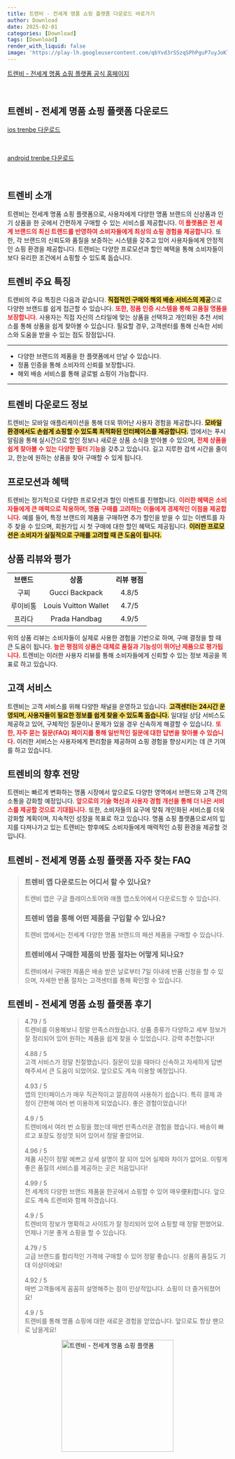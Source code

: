 ```yaml
---
title: 트렌비 - 전세계 명품 쇼핑 플랫폼 다운로드 바로가기
author: Download
date: 2025-02-01
categories: [Download]
tags: [Download]
render_with_liquid: false
image: 'https://play-lh.googleusercontent.com/qbYvd3rSSzqSPhPguP7uyJoKlEPFTwbV2Xlp_Nk1JHARRj1rGV8R_jXK4G05v0IjPqU=s256-rw'
---
```

<p><a class='click-button' title='트렌비 - 전세계 명품 쇼핑 플랫폼' href='https://www.trenbe.com/?srsltid=AfmBOop8LM2qDfcP69YIudQ-GARBoNLM-83RrkTAFfT9KM9dTojrzSr6' rel='nofollow'>트렌비 - 전세계 명품 쇼핑 플랫폼 공식 홈페이지</a></p><br>
<h2 id='트렌비 - 전세계 명품 쇼핑 플랫폼_다운로드'>트렌비 - 전세계 명품 쇼핑 플랫폼 다운로드</h2>
<p><a class="click-button ios" title="trenbe 다운로드" href="https://apps.apple.com/kr/app/%ED%8A%B8%EB%A0%8C%EB%B9%84-%EC%A0%84%EC%84%B8%EA%B3%84-%EB%AA%85%ED%92%88-%EC%87%BC%ED%95%91-%ED%94%8C%EB%9E%AB%ED%8F%BC/id1474931093" rel="nofollow">ios trenbe 다운로드</a></p><br>
<p><a class="click-button android" title="trenbe 다운로드" href="https://play.google.comhttps://play.google.com/store/apps/details?id=com.trenbe.trenbehybrid" rel="nofollow">android trenbe 다운로드</a></p><br>


<h2 id='트렌비_소개'>트렌비 소개</h2>

<p>트렌비는 전세계 명품 쇼핑 플랫폼으로, 사용자에게 다양한 명품 브랜드의 신상품과 인기 상품을 한 곳에서 간편하게 구매할 수 있는 서비스를 제공합니다. <b><span style="color: #ee2323;">이 플랫폼은 전 세계 브랜드의 최신 트렌드를 반영하여 소비자들에게 최상의 쇼핑 경험을 제공합니다.</span></b> 또한, 각 브랜드의 신뢰도와 품질을 보증하는 시스템을 갖추고 있어 사용자들에게 안정적인 쇼핑 환경을 제공합니다. 트렌비는 다양한 프로모션과 할인 혜택을 통해 소비자들이 보다 유리한 조건에서 쇼핑할 수 있도록 돕습니다.</p>

<h2 id='주요_특징'>트렌비 주요 특징</h2>

<p>트렌비의 주요 특징은 다음과 같습니다. <b><span style="background-color: #ffe066;">직접적인 구매와 해외 배송 서비스의 제공</span></b>으로 다양한 브랜드를 쉽게 접근할 수 있습니다. <b><span style="color: #ee2323;">또한, 정품 인증 시스템을 통해 고품질 명품을 보장합니다.</span></b> 사용자는 직접 자신의 스타일에 맞는 상품을 선택하고 개인화된 추천 서비스를 통해 상품을 쉽게 찾아볼 수 있습니다. 필요할 경우, 고객센터를 통해 신속한 서비스와 도움을 받을 수 있는 점도 장점입니다.</p>

<hr />

<ul>
    <li>다양한 브랜드의 제품을 한 플랫폼에서 만날 수 있습니다.</li>
    <li>정품 인증을 통해 소비자의 신뢰를 보장합니다.</li>
    <li>해외 배송 서비스를 통해 글로벌 쇼핑이 가능합니다.</li>
</ul>

<hr />

<h2 id='다운로드_정보'>트렌비 다운로드 정보</h2>

<p>트렌비는 모바일 애플리케이션을 통해 더욱 뛰어난 사용자 경험을 제공합니다. <b><span style="background-color: #ffe066;">모바일 환경에서도 손쉽게 쇼핑할 수 있도록 최적화된 인터페이스를 제공합니다.</span></b> 앱에서는 푸시 알림을 통해 실시간으로 할인 정보나 새로운 상품 소식을 받아볼 수 있으며, <b><span style="color: #ee2323;">전체 상품을 쉽게 찾아볼 수 있는 다양한 필터 기능</span></b>을 갖추고 있습니다. 길고 지루한 검색 시간을 줄이고, 한눈에 원하는 상품을 찾아 구매할 수 있게 됩니다.</p>

<h2 id='프로모션_혜택'>프로모션과 혜택</h2>

<p>트렌비는 정기적으로 다양한 프로모션과 할인 이벤트를 진행합니다. <b><span style="color: #ee2323;">이러한 혜택은 소비자들에게 큰 매력으로 작용하며, 명품 구매를 고려하는 이들에게 경제적인 이점을 제공합니다.</span></b> 예를 들어, 특정 브랜드의 제품을 구매하면 추가 할인을 받을 수 있는 이벤트를 자주 찾을 수 있으며, 회원가입 시 첫 구매에 대한 할인 혜택도 제공됩니다. <b><span style="background-color: #ffe066;">이러한 프로모션은 소비자가 실질적으로 구매를 고려할 때 큰 도움이 됩니다.</span></b></p>

<h2 id='상품_리뷰'>상품 리뷰와 평가</h2>

<table>
    <tr>
        <td style="text-align: center; height: 17px;"><b>브랜드</b></td>
        <td style="text-align: center; height: 17px;"><b>상품</b></td>
        <td style="text-align: center; height: 17px;"><b>리뷰 평점</b></td>
    </tr>
    <tr>
        <td style="text-align: center; height: 17px;">구찌</td>
        <td style="text-align: center; height: 17px;">Gucci Backpack</td>
        <td style="text-align: center; height: 17px;">4.8/5</td>
    </tr>
    <tr>
        <td style="text-align: center; height: 17px;">루이비통</td>
        <td style="text-align: center; height: 17px;">Louis Vuitton Wallet</td>
        <td style="text-align: center; height: 17px;">4.7/5</td>
    </tr>
    <tr>
        <td style="text-align: center; height: 17px;">프라다</td>
        <td style="text-align: center; height: 17px;">Prada Handbag</td>
        <td style="text-align: center; height: 17px;">4.9/5</td>
    </tr>
</table>

<p>위의 상품 리뷰는 소비자들이 실제로 사용한 경험을 기반으로 하며, 구매 결정을 할 때 큰 도움이 됩니다. <b><span style="color: #ee2323;">높은 평점의 상품은 대체로 품질과 기능성이 뛰어난 제품으로 평가됩니다.</span></b> 트렌비는 이러한 사용자 리뷰를 통해 소비자들에게 신뢰할 수 있는 정보 제공을 목표로 하고 있습니다.</p>

<h2 id='고객_서비스'>고객 서비스</h2>

<p>트렌비는 고객 서비스를 위해 다양한 채널을 운영하고 있습니다. <b><span style="background-color: #ffe066;">고객센터는 24시간 운영되며, 사용자들이 필요한 정보를 쉽게 찾을 수 있도록 돕습니다.</span></b> 일대일 상담 서비스도 제공하고 있어, 구체적인 질문이나 문제가 있을 경우 신속하게 해결할 수 있습니다. <b><span style="color: #ee2323;">또한, 자주 묻는 질문(FAQ) 페이지를 통해 일반적인 질문에 대한 답변을 찾아볼 수 있습니다.</span></b> 이러한 서비스는 사용자에게 편리함을 제공하여 쇼핑 경험을 향상시키는 데 큰 기여를 하고 있습니다.</p>

<h2 id='결론'>트렌비의 향후 전망</h2>

<p>트렌비는 빠르게 변화하는 명품 시장에서 앞으로도 다양한 영역에서 브랜드와 고객 간의 소통을 강화할 예정입니다. <b><span style="color: #ee2323;">앞으로의 기술 혁신과 사용자 경험 개선을 통해 더 나은 서비스를 제공할 것으로 기대됩니다.</span></b> 또한, 소비자들의 요구에 맞춰 개인화된 서비스를 더욱 강화할 계획이며, 지속적인 성장을 목표로 하고 있습니다. 명품 쇼핑 플랫폼으로서의 입지를 다져나가고 있는 트렌비는 향후에도 소비자들에게 매력적인 쇼핑 환경을 제공할 것입니다.</p>


<h2 id='트렌비 - 전세계 명품 쇼핑 플랫폼_자주_찾는_FAQ'>트렌비 - 전세계 명품 쇼핑 플랫폼 자주 찾는 FAQ</h2>
<div itemscope="" itemtype="https://schema.org/FAQPage"> 
<blockquote> 
<div itemscope="" itemprop="mainEntity" itemtype="https://schema.org/Question"> 
<h3 itemprop="name">트렌비 앱 다운로드는 어디서 할 수 있나요?</h3> 
<div itemscope="" itemprop="acceptedAnswer" itemtype="https://schema.org/Answer"> 
<span itemprop="text"> 
<p>트렌비 앱은 구글 플레이스토어와 애플 앱스토어에서 다운로드할 수 있습니다.</p> 
</span> 
</div> 
</div> 
<div itemscope="" itemprop="mainEntity" itemtype="https://schema.org/Question"> 
<h3 itemprop="name">트렌비 앱을 통해 어떤 제품을 구입할 수 있나요?</h3> 
<div itemscope="" itemprop="acceptedAnswer" itemtype="https://schema.org/Answer"> 
<span itemprop="text"> 
<p>트렌비 앱에서는 전세계 다양한 명품 브랜드의 패션 제품을 구매할 수 있습니다.</p> 
</span> 
</div> 
</div> 
<div itemscope="" itemprop="mainEntity" itemtype="https://schema.org/Question"> 
<h3 itemprop="name">트렌비에서 구매한 제품의 반품 절차는 어떻게 되나요?</h3> 
<div itemscope="" itemprop="acceptedAnswer" itemtype="https://schema.org/Answer"> 
<span itemprop="text"> 
<p>트렌비에서 구매한 제품은 배송 받은 날로부터 7일 이내에 반품 신청을 할 수 있으며, 자세한 반품 절차는 고객센터를 통해 확인할 수 있습니다.</p> 
</span> 
</div> 
</div> 
</blockquote> 
</div>
<h2 id='트렌비 - 전세계 명품 쇼핑 플랫폼_후기'>트렌비 - 전세계 명품 쇼핑 플랫폼 후기</h2>
<div itemscope itemtype="https://schema.org/Product">
  <blockquote>
  <div itemprop="review" itemscope itemtype="https://schema.org/Review">
      <div itemprop="reviewRating" itemscope itemtype="https://schema.org/Rating"> <span itemprop="ratingValue">4.79</span> / <span itemprop="bestRating">5</span> </div>
      <span itemprop="reviewBody">트렌비를 이용해보니 정말 만족스러웠습니다. 상품 종류가 다양하고 세부 정보가 잘 정리되어 있어 원하는 제품을 쉽게 찾을 수 있었습니다. 강력 추천합니다!</span>
  </div>
  <br>
  <div itemprop="review" itemscope itemtype="https://schema.org/Review">
      <div itemprop="reviewRating" itemscope itemtype="https://schema.org/Rating"> <span itemprop="ratingValue">4.88</span> / <span itemprop="bestRating">5</span> </div>
      <span itemprop="reviewBody">고객 서비스가 정말 친절했습니다. 질문이 있을 때마다 신속하고 자세하게 답변해주셔서 큰 도움이 되었어요. 앞으로도 계속 이용할 예정입니다.</span>
  </div>
  <br>
  <div itemprop="review" itemscope itemtype="https://schema.org/Review">
      <div itemprop="reviewRating" itemscope itemtype="https://schema.org/Rating"> <span itemprop="ratingValue">4.93</span> / <span itemprop="bestRating">5</span> </div>
      <span itemprop="reviewBody">앱의 인터페이스가 매우 직관적이고 깔끔하여 사용하기 쉽습니다. 특히 결제 과정이 간편해 여러 번 이용하게 되었습니다. 좋은 경험이었습니다!</span>
  </div>
  <br>
  <div itemprop="review" itemscope itemtype="https://schema.org/Review">
      <div itemprop="reviewRating" itemscope itemtype="https://schema.org/Rating"> <span itemprop="ratingValue">4.9</span> / <span itemprop="bestRating">5</span> </div>
      <span itemprop="reviewBody">트렌비에서 여러 번 쇼핑을 했는데 매번 만족스러운 경험을 했습니다. 배송이 빠르고 포장도 정성껏 되어 있어서 정말 좋았어요.</span>
  </div>
  <br>
  <div itemprop="review" itemscope itemtype="https://schema.org/Review">
      <div itemprop="reviewRating" itemscope itemtype="https://schema.org/Rating"> <span itemprop="ratingValue">4.96</span> / <span itemprop="bestRating">5</span> </div>
      <span itemprop="reviewBody">제품 사진이 정말 예쁘고 상세 설명이 잘 되어 있어 실제와 차이가 없어요. 이렇게 좋은 품질의 서비스를 제공하는 곳은 처음입니다!</span>
  </div>
  <br>
  <div itemprop="review" itemscope itemtype="https://schema.org/Review">
      <div itemprop="reviewRating" itemscope itemtype="https://schema.org/Rating"> <span itemprop="ratingValue">4.99</span> / <span itemprop="bestRating">5</span> </div>
      <span itemprop="reviewBody">전 세계의 다양한 브랜드 제품을 한곳에서 쇼핑할 수 있어 매우便利합니다. 앞으로도 계속 트렌비와 함께 하겠습니다.</span>
  </div>
  <br>
  <div itemprop="review" itemscope itemtype="https://schema.org/Review">
      <div itemprop="reviewRating" itemscope itemtype="https://schema.org/Rating"> <span itemprop="ratingValue">4.9</span> / <span itemprop="bestRating">5</span> </div>
      <span itemprop="reviewBody">트렌비의 정보가 명확하고 사이트가 잘 정리되어 있어 쇼핑할 때 정말 편했어요. 언제나 기분 좋게 쇼핑을 할 수 있습니다.</span>
  </div>
  <br>
  <div itemprop="review" itemscope itemtype="https://schema.org/Review">
      <div itemprop="reviewRating" itemscope itemtype="https://schema.org/Rating"> <span itemprop="ratingValue">4.79</span> / <span itemprop="bestRating">5</span> </div>
      <span itemprop="reviewBody">고급 브랜드를 합리적인 가격에 구매할 수 있어 정말 좋습니다. 상품의 품질도 기대 이상이에요!</span>
  </div>
  <br>
  <div itemprop="review" itemscope itemtype="https://schema.org/Review">
      <div itemprop="reviewRating" itemscope itemtype="https://schema.org/Rating"> <span itemprop="ratingValue">4.92</span> / <span itemprop="bestRating">5</span> </div>
      <span itemprop="reviewBody">매번 고객들에게 꼼꼼히 설명해주는 점이 인상적입니다. 쇼핑이 더 즐거워졌어요!</span>
  </div>
  <br>
  <div itemprop="review" itemscope itemtype="https://schema.org/Review">
      <div itemprop="reviewRating" itemscope itemtype="https://schema.org/Rating"> <span itemprop="ratingValue">4.9</span> / <span itemprop="bestRating">5</span> </div>
      <span itemprop="reviewBody">트렌비를 통해 명품 쇼핑에 대한 새로운 경험을 얻었습니다. 앞으로도 항상 팬으로 남을게요!</span>
  </div>
  </blockquote>
</div>
<figure class="image" style="display: flex; justify-content: center; align-items: center; margin: 0;"><img src="https://play-lh.googleusercontent.com/qbYvd3rSSzqSPhPguP7uyJoKlEPFTwbV2Xlp_Nk1JHARRj1rGV8R_jXK4G05v0IjPqU=s256-rw" alt="트렌비 - 전세계 명품 쇼핑 플랫폼" width="256" height="256" style="max-width: 100%; height: auto;"></figure>